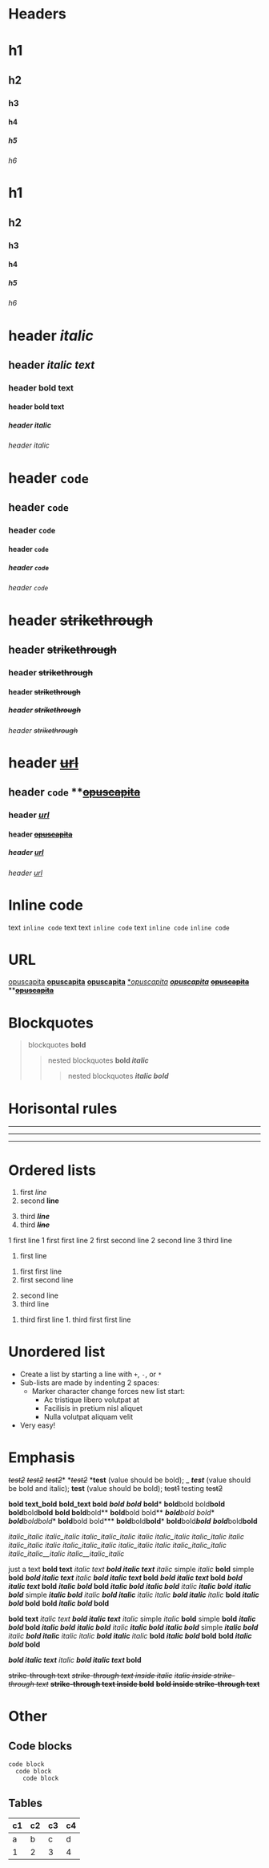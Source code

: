 # Headers

# h1
## h2
### h3
#### h4
##### h5
###### h6

 # h1
 ## h2
 ### h3
 #### h4
 ##### h5
 ###### h6

# header *italic*
## header _italic text_
### header **bold text**
#### header __bold text__
##### header *italic*
###### header *italic*

# header `code`
## header ```code```
### header `code`
#### header ```code```
##### header `code`
###### header ```code```

# header ~~strikethrough~~
## header ~~strikethrough~~
### header ~~strikethrough~~
#### header ~~strikethrough~~
##### header ~~strikethrough~~
###### header ~~strikethrough~~

# header [~~url~~](uefasdfs)
## header `code` **~~[**opuscapita**](https://www.opuscapita.com/)~~
### header [*url*](uefasdfs)
#### header ~~[opuscapita](https://www.opuscapita.com/)~~
##### header [url](uefasdfs)
###### header [*url*](uefasdfs)


# Inline code

text `inline code` text
text ```inline code``` text
`inline code`
```inline code```


# URL

[opuscapita](https://www.opuscapita.com/)
**[opuscapita](https://www.opuscapita.com/)**
[**opuscapita**](https://www.opuscapita.com/)
[**opuscapita*](https://www.opuscapita.com/)
*[**opuscapita**](https://www.opuscapita.com/)*
~~[**opuscapita**](https://www.opuscapita.com/)~~
**~~[**opuscapita**](https://www.opuscapita.com/)~~


# Blockquotes

> blockquotes **bold**
>> nested blockquotes **bold _italic_**
>>> nested blockquotes ***italic bold***


# Horisontal rules

---
***
___


# Ordered lists

1. first *line*
2. second **line**
3) third __*line*__
4) third _**~~line~~**_

1 first line
  1 first first line
  2 first second line
2 second line
3 third line

1. first line
  1) first first line
  2) first second line
2. second line
3. third line
  1) third first line
    1. third first first line


# Unordered list

+ Create a list by starting a line with `+`, `-`, or `*`
+ Sub-lists are made by indenting 2 spaces:
  - Marker character change forces new list start:
    * Ac tristique libero volutpat at
    + Facilisis in pretium nisl aliquet
    - Nulla volutpat aliquam velit
+ Very easy!


# Emphasis

_~~_test2_~~
~~_test2_~~_
~~*test2*~~*
*~~*test2*~~
***test** (value should be bold);
_ _**test**_ (value should be bold and italic);
**__test__** (value should be bold);
~~test1~~ testing ~~test2~~

__bold text_bold__
__bold_text bold__
_**bold**
**bold**_
**bold***
**bold**bold
bold**bold**
**bold**bold**bold**
**bold bold**bold**
**bold**bold bold**
***bold**bold bold**
***bold**bold**bold**
**bold**bold bold***
**bold**bold**bold***
**bold**bold***bold**
**bold***bold**bold**

_italic_italic
italic_italic_
_italic_italic_italic_
_italic italic_italic_
_italic_italic italic_
__italic_italic italic_
__italic_italic_italic_
_italic_italic italic__
_italic_italic_italic__
_italic_italic__italic_
_italic__italic_italic_

just a text
**bold text**
*italic text*
***bold italic text***
*italic* simple *italic*
**bold** simple **bold**
***bold italic text** italic*
***bold italic text* bold**
**_bold italic text_ bold**
__*bold italic text* bold__
***italic bold* bold *italic bold***
***italic bold** italic **italic bold***
***italic bold*** simple ***italic bold***
*italic **bold italic** italic*
*italic __bold italic__ italic*
**bold *italic bold* bold** 
**bold _italic bold_ bold** 

__bold text__
_italic text_
___bold italic text___
_italic_ simple _italic_
__bold__ simple __bold__
___italic bold_ bold _italic bold___
___italic bold__ italic __italic bold___
___italic bold___ simple ___italic bold___
_italic __bold italic__ italic_
_italic **bold italic** italic_
__bold *italic bold* bold__ 
__bold _italic bold_ bold__ 

___bold italic text__ italic_
___bold italic text_ bold__

~~strike-through text~~
*~~strike-through text inside italic~~*
~~*italic inside strike-through text*~~
**~~strike-through text inside bold~~**
~~**bold inside strike-through text**~~


# Other

## Code blocks

```
code block
  code block
    code block
```


## Tables

| c1 | c2 | c3 | c4 |
|--|--|--|--|
| a | b | c | d |
| 1 | 2 | 3 | 4 |
